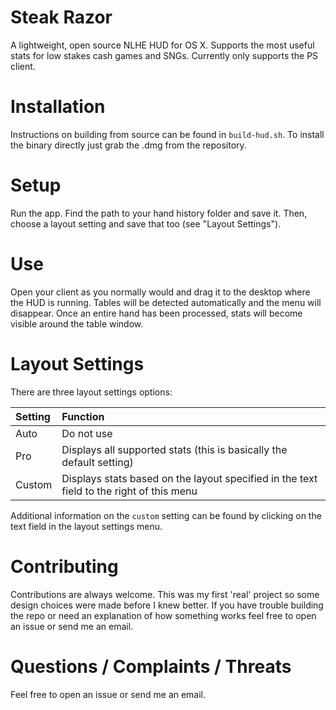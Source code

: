 Steak Razor
==================

A lightweight, open source NLHE HUD for OS X.
Supports the most
useful stats for low stakes cash games and SNGs.
Currently only supports the PS client.

# Installation
Instructions on building from source can be found
in `build-hud.sh`. To install the binary
directly just grab the .dmg from the repository.

# Setup
Run the app. Find the path to your hand history
folder and save it. Then, choose a layout setting
and save that too (see "Layout Settings").

# Use
Open your client as you normally would and drag
it to the desktop where the HUD is running. Tables
will be detected automatically and the menu will
disappear. Once an entire hand has been processed,
stats will become visible around the table window.

# Layout Settings
There are three layout settings options:

| Setting | Function                                                                                 |
|:--------|:-----------------------------------------------------------------------------------------|
| Auto    | Do not use                                                                               |
| Pro     | Displays all supported stats (this is basically the default setting)                     |
| Custom  | Displays stats based on the layout specified in the text field to the right of this menu |

Additional information on the `custom` setting can
be found by clicking on the text field in the
layout settings menu.

# Contributing
Contributions are always welcome.
This was my first 'real' project so some 
design choices were made before I knew
better. If you have
trouble building the repo or need an
explanation of how something works
feel free to open an issue or send
me an email.

# Questions / Complaints / Threats
Feel free to open an issue or send
me an email.
